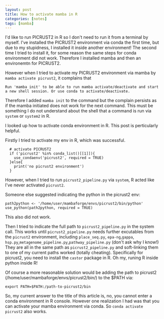 ```yaml
---
layout: post
title: How to activate mamba in R
categories: [notes]
tags: [mamba]
---
```


I'd like to run PICRUST2 in R so I don't need to run it from a terminal by myself. I've installed the PICRUST2 environment via conda the first time, but due to my stupidness, I installed it inside another environment! The second time I tried to install it, for some reason the same steps for conda environment did not work. Therefore I installed mamba and then an environemtn for PICRUST2.

However when I tried to activate my PICRUST2 environment via mamba by `mamba activate picrust2`, it complains that 

	Run 'mamba init' to be able to run mamba activate/deactivate and start a new shell session. Or use conda to activate/deactivate.
	
Therefore I added `mamba init` to the command but the complain persists as if the mamba initiated does not work for the next command. This must be something I do not understand about the shell that a command is run via `system` or `system2` in R.

I looked up how to activate conda environment in R. This post is perticularly helpful.

Firstly I tried to activate my env in R, which was successful.

	  # activate PICRUST2
	  if ('picrust2' %in% conda_list()[[1]]){
	    use_condaenv('picrust2', required = TRUE)
	  }else{
	    print('no picrust2 environment')
	  }

However, when I tried to run `picrust2_pipeline.py` via `system`, R acted like I've never activated `picrust2`. 

Someone else suggested indicating the python in the picrust2 env:

	path2python <- '/home/user/mambaforge/envs/picrust2/bin/python'
	use_python(path2python, required = TRUE)
	
This also did not work.

Then I tried to indicate the full path to `picrust2_pipeline.py` in the system call. This works until `picrust2_pipeline.py` needs further excutables from the `picrust2` environment, including `place_seq.py`, `epa-ng`,`gappa`, `hsp.py`,`metagenome_pipeline.py`,`pathway_pipeline.py` (don't ask why I know!) They are all in the same path as `picrust2_pipeline.py` and soft-linking them to one of my current paths worked (totally cheating). Specifically for picrust2, you need to install the `castor` package in R. Oh my, runing R inside python inside R!

Of course a more reasonable solution would be adding the path to picrust2 (/home/user/mambaforge/envs/picrust2/bin/) to the $PATH via:

	export PATH=$PATH:/path-to-picrust2/bin

So, my current answer to the title of this article is, no, you cannot enter a conda environment in R console. However one realization I had was that you can activate your mamba environment via conda. So `conda activate picrust2` also works.








